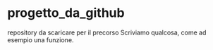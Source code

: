 # progetto_da_github
repository da scaricare per il precorso
Scriviamo qualcosa, come ad esempio una funzione.